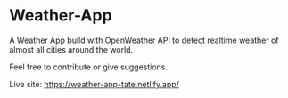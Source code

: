 # Weather-App

A Weather App build with OpenWeather API to detect realtime weather of almost all cities around the world.

Feel free to contribute or give suggestions.

Live site: https://weather-app-tate.netlify.app/
